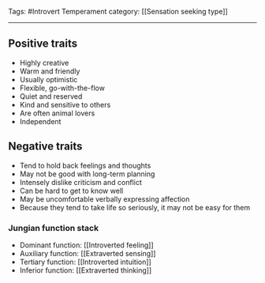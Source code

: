 Tags:  #Introvert
Temperament category: [[Sensation seeking type]]

---
## Positive traits
- Highly creative
- Warm and friendly
- Usually optimistic
- Flexible, go-with-the-flow
- Quiet and reserved
- Kind and sensitive to others
- Are often animal lovers
- Independent 

## Negative traits
- Tend to hold back feelings and thoughts
- May not be good with long-term planning 
- Intensely dislike criticism and conflict
- Can be hard to get to know well
- May be uncomfortable verbally expressing affection
- Because they tend to take life so seriously, it may not be easy for them

### Jungian function stack
- Dominant function: [[Introverted feeling]]
- Auxiliary function:  [[Extraverted sensing]]
- Tertiary function: [[Introverted intuition]]
- Inferior function: [[Extraverted thinking]]